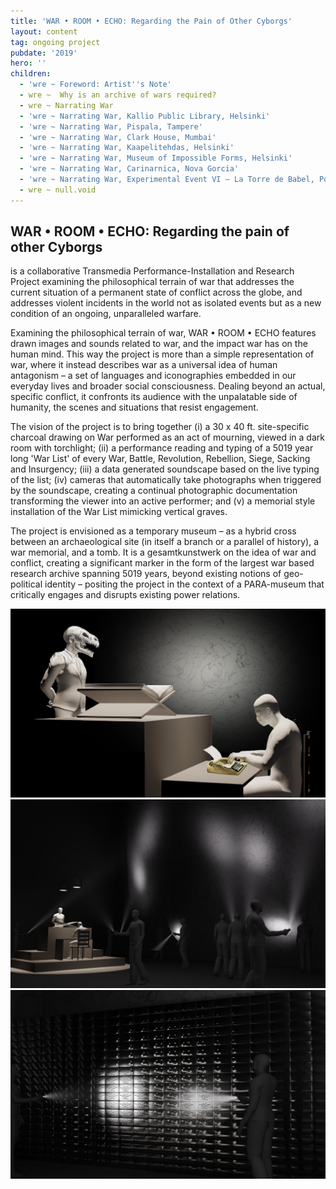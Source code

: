 ```yaml
---
title: 'WAR • ROOM • ECHO: Regarding the Pain of Other Cyborgs'
layout: content
tag: ongoing project
pubdate: '2019'
hero: ''
children:
  - 'wre ~ Foreword: Artist''s Note'
  - wre ~  Why is an archive of wars required?
  - wre ~ Narrating War
  - 'wre ~ Narrating War, Kallio Public Library, Helsinki'
  - 'wre ~ Narrating War, Pispala, Tampere'
  - 'wre ~ Narrating War, Clark House, Mumbai'
  - 'wre ~ Narrating War, Kaapelitehdas, Helsinki'
  - 'wre ~ Narrating War, Museum of Impossible Forms, Helsinki'
  - 'wre ~ Narrating War, Carinarnica, Nova Gorcia'
  - 'wre ~ Narrating War, Experimental Event VI – La Torre de Babel, Pori'
  - wre ~ null.void
---
```

## WAR • ROOM • ECHO: Regarding the pain of other Cyborgs

is a collaborative Transmedia Performance-Installation and Research Project examining the philosophical terrain of war that addresses the current situation of a permanent state of conflict across the globe, and addresses violent incidents in the world not as isolated events but as a new condition of an ongoing, unparalleled warfare.

Examining the philosophical terrain of war, WAR • ROOM • ECHO features drawn images and sounds related to war, and the impact war has on the human mind. This way the project is more than a simple representation of war, where it instead describes war as a universal idea of human antagonism – a set of languages and iconographies embedded in our everyday lives and broader social consciousness. Dealing beyond an actual, specific conflict, it confronts its audience with the unpalatable side of humanity, the scenes and situations that resist engagement.

The vision of the project is to bring together (i) a 30 x 40 ft. site-specific charcoal drawing on War performed as an act of mourning, viewed in a dark room with torchlight; (ii) a performance reading and typing of a 5019 year long 'War List' of every War, Battle, Revolution, Rebellion, Siege, Sacking and Insurgency; (iii) a data generated soundscape based on the live typing of the list; (iv) cameras that automatically take photographs when triggered by the soundscape, creating a continual photographic documentation transforming the viewer into an active performer; and (v) a memorial style installation of the War List mimicking vertical graves.

The project is envisioned as a temporary museum – as a hybrid cross between an archaeological site (in itself a branch or a parallel of history), a war memorial, and a tomb. It is a gesamtkunstwerk on the idea of war and conflict, creating a significant marker in the form of the largest war based research archive spanning 5019 years, beyond existing notions of geo-political identity – positing the project in the context of a PARA-museum that critically engages and disrupts existing power relations.


![3D rendered visualisation for the project ‘WAR • ROOM • ECHO – Regarding the Pain of Other Cyborgs' (L to R): (i) Performer 1 reading from WAR LIST CODEX placed on table (ii) Site-specific drawing in the background that is viewable through torchlight (iii) Performer 2 typing the dictation from the WAR LIST CODEX  (iv) Typewriter rigged to a proprietary software, where each key is connected to a sound generating a soundscape based on the typed text](/assets/img/ali-akbar-mehta_simulated-view-of-performance_wre-proposal.jpg)
![3D rendered visualisation for the project ‘WAR • ROOM • ECHO – Regarding the Pain of Other Cyborgs' – The installation is conceived to be in a 'dark room', and viewed through torchlight](/assets/img/ali-akbar-mehta_simulated-view-of-installation_wre-proposal.jpg)
![33D rendered visualisation for the project ‘WAR • ROOM • ECHO – Regarding the Pain of Other Cyborgs' – the installation partly comprises of a memorial wall mimicking vertical graves](/assets/img/ali-akbar-mehta_simulated-view-of-memorial-wall_wre-proposal.jpg)
